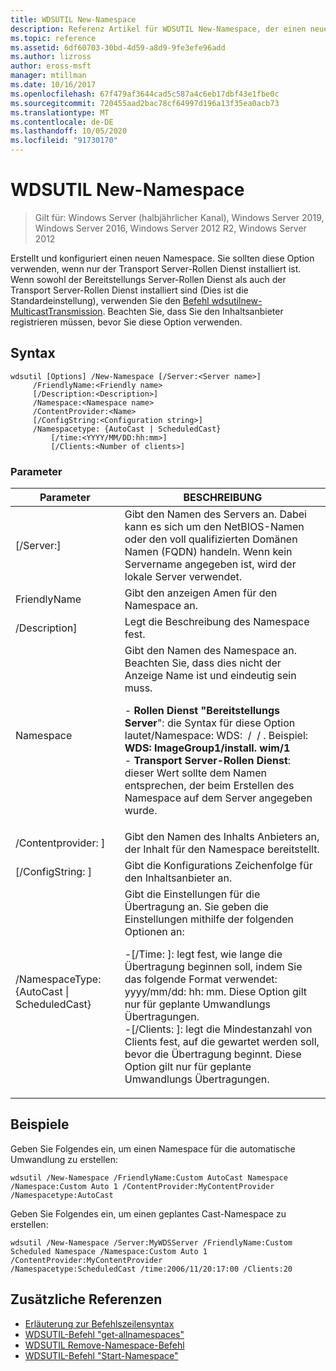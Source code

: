 ```yaml
---
title: WDSUTIL New-Namespace
description: Referenz Artikel für WDSUTIL New-Namespace, der einen neuen Namespace erstellt und konfiguriert.
ms.topic: reference
ms.assetid: 6df60703-30bd-4d59-a8d9-9fe3efe96add
ms.author: lizross
author: eross-msft
manager: mtillman
ms.date: 10/16/2017
ms.openlocfilehash: 67f479af3644cad5c587a4c6eb17dbf43e1fbe0c
ms.sourcegitcommit: 720455aad2bac78cf64997d196a13f35ea0acb73
ms.translationtype: MT
ms.contentlocale: de-DE
ms.lasthandoff: 10/05/2020
ms.locfileid: "91730170"
---
```

# <a name="wdsutil-new-namespace"></a>WDSUTIL New-Namespace

> Gilt für: Windows Server (halbjährlicher Kanal), Windows Server 2019, Windows Server 2016, Windows Server 2012 R2, Windows Server 2012

Erstellt und konfiguriert einen neuen Namespace. Sie sollten diese Option verwenden, wenn nur der Transport Server-Rollen Dienst installiert ist. Wenn sowohl der Bereitstellungs Server-Rollen Dienst als auch der Transport Server-Rollen Dienst installiert sind (Dies ist die Standardeinstellung), verwenden Sie den [Befehl wdsutilnew-MulticastTransmission](wdsutil-new-multicasttransmission.md). Beachten Sie, dass Sie den Inhaltsanbieter registrieren müssen, bevor Sie diese Option verwenden.
## <a name="syntax"></a>Syntax
```
wdsutil [Options] /New-Namespace [/Server:<Server name>]
     /FriendlyName:<Friendly name>
     [/Description:<Description>]
     /Namespace:<Namespace name>
     /ContentProvider:<Name>
     [/ConfigString:<Configuration string>]
     /Namespacetype: {AutoCast | ScheduledCast}
         [/time:<YYYY/MM/DD:hh:mm>]
         [/Clients:<Number of clients>]
```
### <a name="parameters"></a>Parameter
|Parameter|BESCHREIBUNG|
|-------|--------|
|[/Server:<Server name>]|Gibt den Namen des Servers an. Dabei kann es sich um den NetBIOS-Namen oder den voll qualifizierten Domänen Namen (FQDN) handeln. Wenn kein Servername angegeben ist, wird der lokale Server verwendet.|
|FriendlyName<Friendly name>|Gibt den anzeigen Amen für den Namespace an.|
|/Description<Description>]|Legt die Beschreibung des Namespace fest.|
|Namespace<Namespace name>|Gibt den Namen des Namespace an. Beachten Sie, dass dies nicht der Anzeige Name ist und eindeutig sein muss.<p>-   **Rollen Dienst "Bereitstellungs Server**": die Syntax für diese Option lautet/Namespace: WDS: <Image group> / <Image name> / <Index> . Beispiel: **WDS: ImageGroup1/install. wim/1**<br />-   **Transport Server-Rollen Dienst**: dieser Wert sollte dem Namen entsprechen, der beim Erstellen des Namespace auf dem Server angegeben wurde.|
|/Contentprovider: <Name> ]|Gibt den Namen des Inhalts Anbieters an, der Inhalt für den Namespace bereitstellt.|
|[/ConfigString: <Configuration string> ]|Gibt die Konfigurations Zeichenfolge für den Inhaltsanbieter an.|
|/NamespaceType: {AutoCast &#124; ScheduledCast}|Gibt die Einstellungen für die Übertragung an. Sie geben die Einstellungen mithilfe der folgenden Optionen an:<p>-[/Time: <time> ]: legt fest, wie lange die Übertragung beginnen soll, indem Sie das folgende Format verwendet: yyyy/mm/dd: hh: mm. Diese Option gilt nur für geplante Umwandlungs Übertragungen.<br />-[/Clients: <Number of clients> ]: legt die Mindestanzahl von Clients fest, auf die gewartet werden soll, bevor die Übertragung beginnt. Diese Option gilt nur für geplante Umwandlungs Übertragungen.|
## <a name="examples"></a>Beispiele
Geben Sie Folgendes ein, um einen Namespace für die automatische Umwandlung zu erstellen:
```
wdsutil /New-Namespace /FriendlyName:Custom AutoCast Namespace /Namespace:Custom Auto 1 /ContentProvider:MyContentProvider /Namespacetype:AutoCast
```
Geben Sie Folgendes ein, um einen geplantes Cast-Namespace zu erstellen:
```
wdsutil /New-Namespace /Server:MyWDSServer /FriendlyName:Custom Scheduled Namespace /Namespace:Custom Auto 1 /ContentProvider:MyContentProvider
/Namespacetype:ScheduledCast /time:2006/11/20:17:00 /Clients:20
```
## <a name="additional-references"></a>Zusätzliche Referenzen
- [Erläuterung zur Befehlszeilensyntax](command-line-syntax-key.md)
- [WDSUTIL-Befehl "get-allnamespaces"](wdsutil-get-allnamespaces.md)
- [WDSUTIL Remove-Namespace-Befehl](wdsutil-remove-namespace.md)
- [WDSUTIL-Befehl "Start-Namespace"](wdsutil-start-namespace.md)

